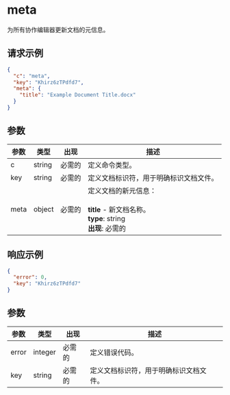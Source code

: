 ﻿# meta

为所有协作编辑器更新文档的元信息。

## 请求示例

``` json
{
  "c": "meta",
  "key": "Khirz6zTPdfd7",
  "meta": {
    "title": "Example Document Title.docx"
  }
}
```

## 参数

| 参数 | 类型   | 出现 | 描述                                                                                                                                   |
| --------- | ------ | -------- | --------------------------------------------------------------------------------------------------------------------------------------------- |
| c         | string | 必需的 | 定义命令类型。                                                                                                                     |
| key       | string | 必需的 | 定义文档标识符，用于明确标识文档文件。                                                             |
| meta      | object | 必需的 | 定义文档的新元信息：<br /><br />**title** - 新文档名称。<br />**type**: string<br />**出现**: 必需的 |

## 响应示例

``` json
{
  "error": 0,
  "key": "Khirz6zTPdfd7"
}
```

## 参数

| 参数 | 类型    | 出现 | 描述                                                                       |
| --------- | ------- | -------- | --------------------------------------------------------------------------------- |
| error     | integer | 必需的 | 定义错误代码。                                                            |
| key       | string  | 必需的 | 定义文档标识符，用于明确标识文档文件。 |
